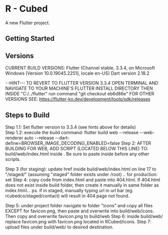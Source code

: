 # R - Cubed

A new Flutter project.

## Getting Started

## Versions
CURRENT BUILD VERSIONS:
Flutter (Channel stable, 3.3.4, on Microsoft Windows [Version 10.0.19045.2251], locale en-US)
Dart version 2.18.2

--HINT--: TO REVERT TO FLUTTER VERSION 3.3.4 OPEN TERMINAL AND NAVIGATE TO YOUR MACHINE'S FLUTTER INSTALL DIRECTORY
THEN INSIDE "C:/../flutter" run command "git checkout eb6d86e"
FOR OTHER VERSIONS SEE: https://flutter-ko.dev/development/tools/sdk/releases

## Steps to Build

Step 1.1: Set flutter version to 3.3.4 (see hints above for details)
<br>
Step 1.2: execute the build command: flutter build web --release --web-renderer auto --release --dart-define=BROWSER_IMAGE_DECODING_ENABLED=false
Step 2: AFTER BUILDING FOR WEB, ADD SCRIPT (LOCATED BELOW THIS LINE) TO: build/web/index.html inside <body>. Be sure to paste inside <body> before any other scripts.

<script>
  if(screen.availWidth < 600 || screen.availHeight < 600) window.flutterWebRenderer = "html";
  else{window.flutterWebRenderer = "canvaskit";}
</script>


Step 3 (for staging): update href inside build/web/index.html on line 17 to "/staged/" (assuming "staged" folder exists under /root) .. for production: set <base href="/">
Step 4: copy code from index.html and paste into 404.html. If 404.html does not exist inside build folder, then create it manually in same folder as index.html... 
ps. if in staged, manually typing url in url bar (eg. rcubedco/staged/contact) will result in 404 page not found.

Step 5: under project folder navigate to folder "icons" and copy all files EXCEPT for favicon.png, then paste and overwrite into build/web/icons. Then copy and overwrite favicon.png to build/web
Step 6: inside build/web/ replace favicon.png with favicon.png located in RCubed/icons.
Step 7: upload files under build/web/ to desired destination.
